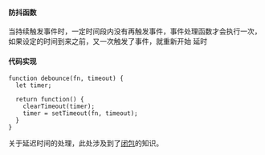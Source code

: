 #### 防抖函数
  当持续触发事件时，一定时间段内没有再触发事件，事件处理函数才会执行一次，如果设定的时间到来之前，又一次触发了事件，就重新开始 延时

#### 代码实现

    function debounce(fn, timeout) {
      let timer;

      return function() {
        clearTimeout(timer);
        timer = setTimeout(fn, timeout);
      }
    }

关于延迟时间的处理，此处涉及到了[闭包](../closure.md)的知识。